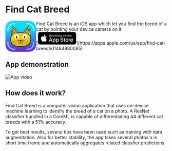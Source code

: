 # Find Cat Breed

<img align="left" width="96" height="96" src="docs/img/app_icon.png">
Find Cat Breed is an iOS app which let you find the breed of a cat by pointing your device camera on it.

<br>
[<img width="120" src="docs/img/app_store.png">](https://apps.apple.com/us/app/find-cat-breed/id1484880085)
<br>

## App demonstration

![App video](docs/img/app_demo.gif)

## How does it work?

Find Cat Breed is a computer vision application that uses on-device machine learning to identify the breed of a cat on a photo. A ResNet classifier bundled in a CoreML is capable of differentiating 44 different cat breeds with a 51% accuracy.

To get best results, several tips have been used such as training with data augmentation. Also for better stability, the app takes several photos a in short time frame and automatically aggregates related classfier predictions.
